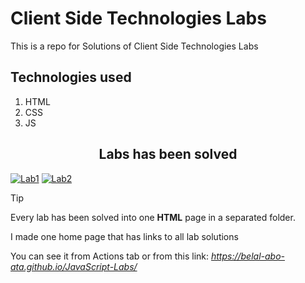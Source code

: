 # Client Side Technologies Labs

This is a repo for Solutions of Client Side Technologies Labs

## Technologies used

1. HTML
2. CSS
3. JS

 <div align='center'>
   <h2>Labs has been solved</h2>
 </div>
 
[![Lab1](https://img.shields.io/badge/Lab%201-blue)](https://github.com/Belal-Abo-Ata/JavaScript-Labs/tree/main/Lab_1)
[![Lab2](https://img.shields.io/badge/Lab%202-lime)](https://github.com/Belal-Abo-Ata/JavaScript-Labs/tree/main/Lab_2)

> [!TIP]
> Every lab has been solved into one **HTML** page in a separated folder.
>
> I made one home page that has links to all lab solutions
>
> You can see it from Actions tab or from this link: *https://belal-abo-ata.github.io/JavaScript-Labs/*
